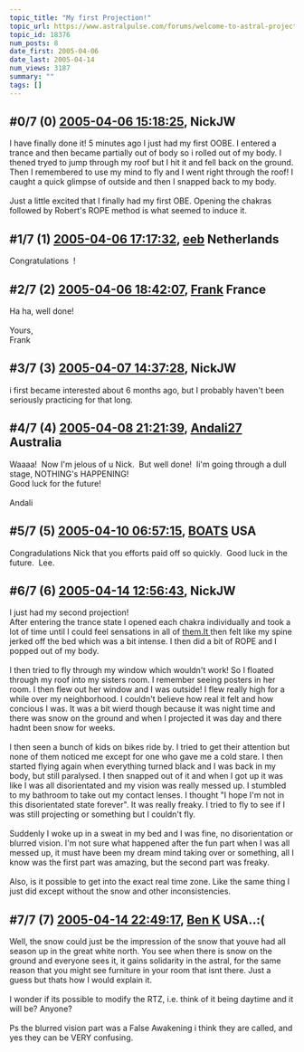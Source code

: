 ```yaml
---
topic_title: "My first Projection!"
topic_url: https://www.astralpulse.com/forums/welcome-to-astral-projection-experiences!/my-first-projection%21
topic_id: 18376
num_posts: 8
date_first: 2005-04-06
date_last: 2005-04-14
num_views: 3187
summary: ""
tags: []
---
```


## \#0/7 (0) [2005-04-06 15:18:25](https://www.astralpulse.com/forums/index.php?msg=159225), NickJW  ##
<section>
I have finally done it! 5 minutes ago I just had my first OOBE. I entered a trance and then became partially out of body so i rolled out of my body. I thened tryed to jump through my roof but I hit it and fell back on the ground. Then I remembered to use my mind to fly and I went right through the roof! I caught a quick glimpse of outside and then I snapped back to my body.
<br>
<br>
Just a little excited that I finally had my first OBE. Opening the chakras followed by Robert's ROPE method is what seemed to induce it.
</section>

## \#1/7 (1) [2005-04-06 17:17:32](https://www.astralpulse.com/forums/index.php?msg=159241), [eeb](https://www.astralpulse.com/forums/profile/?u=1726) Netherlands ##
<section>
Congratulations
<img alt="" class="bbc_img" loading="lazy" src="http://www.smileyworld.com/toolbar/images/21_72819goodjob.gif"/>
!
</section>

## \#2/7 (2) [2005-04-06 18:42:07](https://www.astralpulse.com/forums/index.php?msg=159255), [Frank](https://www.astralpulse.com/forums/profile/?u=359) France ##
<section>
Ha ha, well done!
<br>
<br>
Yours,
<br>
Frank
</section>

## \#3/7 (3) [2005-04-07 14:37:28](https://www.astralpulse.com/forums/index.php?msg=159332), NickJW  ##
<section>
i first became interested about 6 months ago, but I probably haven't been seriously practicing for that long.
</section>

## \#4/7 (4) [2005-04-08 21:21:39](https://www.astralpulse.com/forums/index.php?msg=159510), [Andali27](https://www.astralpulse.com/forums/profile/?u=6413) Australia ##
<section>
Waaaa!  Now I'm jelous of u Nick.  But well done!  Ii'm going through a dull stage, NOTHING's HAPPENING!
<br>
Good luck for the future!
<br>
<br>
Andali
</section>

## \#5/7 (5) [2005-04-10 06:57:15](https://www.astralpulse.com/forums/index.php?msg=159648), [BOATS](https://www.astralpulse.com/forums/profile/?u=4755) USA ##
<section>
Congradulations Nick that you efforts paid off so quickly.  Good luck in the future.  Lee.
</section>

## \#6/7 (6) [2005-04-14 12:56:43](https://www.astralpulse.com/forums/index.php?msg=160253), NickJW  ##
<section>
I just had my second projection!
<br>
After entering the trance state I opened each chakra individually and took a lot of time until I could feel sensations in all of
<a class="bbc_link" href="https://www.astralpulse.com/forums///them.it" rel="noopener" target="_blank">
 them.It
</a>
then felt like my spine jerked off the bed which was a bit intense. I then did a bit of ROPE and I popped out of my body.
<br>
<br>
I then tried to fly through my window which wouldn't work! So I floated through my roof into my sisters room. I remember seeing posters in her room. I then flew out her window and I was outside! I flew really high for a while over my neighborhood. I couldn't believe how real it felt and how concious I was. It was a bit wierd though because it was night time and there was snow on the ground and when I projected it was day and there hadnt been snow for weeks.
<br>
<br>
I then seen a bunch of kids on bikes ride by. I tried to get their attention but none of them noticed me except for one who gave me a cold stare. I then started flying again when everything turned black and I was back in my body, but still paralysed. I then snapped out of it and when I got up it was like I was all disorientated and my vision was really messed up. I stumbled to my bathroom to take out my contact lenses. I thought "I hope I'm not in this disorientated state forever". It was really freaky. I tried to fly to see if I was still projecting or something but I couldn't fly.
<br>
<br>
Suddenly I woke up in a sweat in my bed and I was fine, no disorientation or blurred vision. I'm not sure what happened after the fun part when I was all messed up, it must have been my dream mind taking over or something, all I know was the first part was amazing, but the second part was freaky.
<br>
<br>
Also, is it possible to get into the exact real time zone. Like the same thing I just did except without the snow and other inconsistencies.
</section>

## \#7/7 (7) [2005-04-14 22:49:17](https://www.astralpulse.com/forums/index.php?msg=160365), [Ben K](https://www.astralpulse.com/forums/profile/?u=8796) USA..:( ##
<section>
Well, the snow could just be the impression of the snow that youve had all season up in the great white north. You see when there is snow on the ground and everyone sees it, it gains solidarity in the astral, for the same reason that you might see furniture in your room that isnt there. Just a guess but thats how I would explain it.
<br>
<br>
I wonder if its possible to modify the RTZ, i.e. think of it being daytime and it will be? Anyone?
<br>
<br>
Ps the blurred vision part was a False Awakening i think they are called, and yes they can be VERY confusing.
</section>